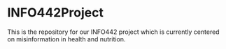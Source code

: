 # INFO442Project
This is the repository for our INFO442 project which is currently centered on misinformation in health and nutrition.
